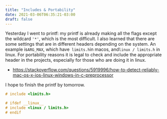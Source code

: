 ```yaml
---
title: "Includes & Portability"
date: 2021-03-06T06:35:21-03:00
draft: false
---
```


Yesterday I went to printf: my printf is already making all the flags except the wildcard `'*'`, which is the most difficult. I also learned that there are some settings that are in different headers depending on the system. An example is`ARG_MAX`, which have` limits.h`in macos, and`linux / limits.h` in linux.
For portability reasons it is legal to check and include the appropriate header in the projects, especially for those who are doing it in linux.

- https://stackoverflow.com/questions/5919996/how-to-detect-reliably-mac-os-x-ios-linux-windows-in-c-preprocessor

I hope to finish the printf by tomorrow.

```c
# include <limits.h>

# ifdef __linux__
# include <linux / limits.h>
# endif
```
